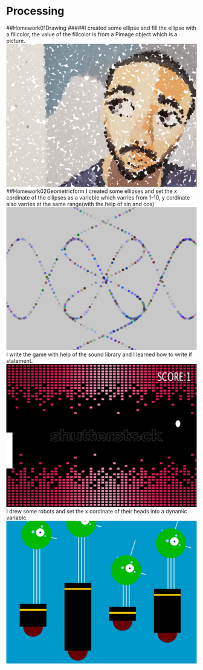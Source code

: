 # Processing

##Homework01Drawing
#####I created some ellipse and fill the ellipse with a fillcolor, the value of the fillcolor is from a Pimage object which is a picture.
![Alt text](https://github.com/mangotree90/Processing/blob/master/screenshot/drawing.jpg?raw=true "Bild")
##Homework02Geometricform
I created some ellipses and set the x cordinate of the ellipses as a varieble which varries from 1-10, y cordinate also varries at the same range(with the help of sin and cos) 
![Alt text](https://github.com/mangotree90/Processing/blob/master/screenshot/geometricshap.jpg?raw=true "Bild")
I write the game with help of the sound library and I learned how to write if statement.
![Alt text](https://github.com/mangotree90/Processing/blob/master/screenshot/ponggame.jpg?raw=true "Bild")
I drew some robots and set the x cordinate of their heads into a dynamic variable.
![Alt text](https://github.com/mangotree90/Processing/blob/master/screenshot/robot.jpg?raw=true "Bild")
